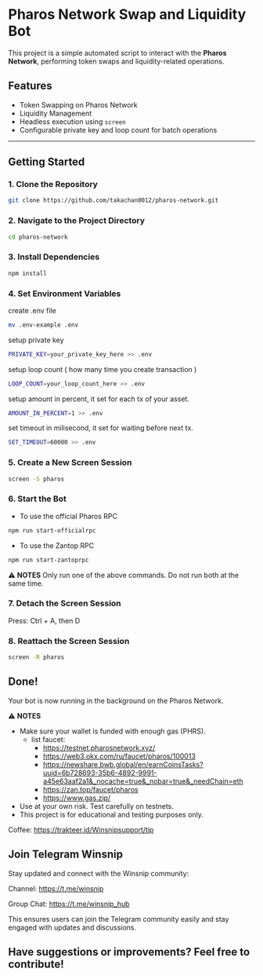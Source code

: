 


# Pharos Network Swap and Liquidity Bot

This project is a simple automated script to interact with the **Pharos Network**, performing token swaps and liquidity-related operations.

## Features

- Token Swapping on Pharos Network
- Liquidity Management
- Headless execution using `screen`
- Configurable private key and loop count for batch operations

---

## Getting Started


### 1. Clone the Repository

```bash
git clone https://github.com/takachan0012/pharos-network.git
```


### 2. Navigate to the Project Directory
```bash
cd pharos-network
```

### 3. Install Dependencies
```bash
npm install
```

### 4. Set Environment Variables
create .env file
```bash
mv .env-example .env
```
setup private key
```bash
PRIVATE_KEY=your_private_key_here >> .env
```
setup loop count ( how many time you create transaction )
```bash
LOOP_COUNT=your_loop_count_here >> .env
```
setup amount in percent, it set for each tx of your asset.
```bash
AMOUNT_IN_PERCENT=1 >> .env
```
set timeout in milisecond, it set for waiting before next tx.
```bash
SET_TIMEOUT=60000 >> .env
```

### 5. Create a New Screen Session
```bash
screen -S pharos
```

### 6. Start the Bot
- To use the official Pharos RPC
```bash
npm run start-officialrpc
```

- To use the Zantop RPC
```bash
npm run start-zantoprpc

```
⚠️ **NOTES**
Only run one of the above commands. Do not run both at the same time.

### 7. Detach the Screen Session
Press: Ctrl + A, then D

### 8. Reattach the Screen Session
```bash
screen -R pharos
```

## Done!
Your bot is now running in the background on the Pharos Network.

⚠️ **NOTES** 
- Make sure your wallet is funded with enough gas (PHRS). 
     - list faucet: 
          - https://testnet.pharosnetwork.xyz/
          - https://web3.okx.com/ru/faucet/pharos/100013
          - https://newshare.bwb.global/en/earnCoinsTasks?uuid=6b728693-35b6-4892-9991-a45e63aaf2a1&_nocache=true&_nobar=true&_needChain=eth
          - https://zan.top/faucet/pharos
          - https://www.gas.zip/
- Use at your own risk. Test carefully on testnets.
- This project is for educational and testing purposes only.


Coffee: https://trakteer.id/Winsnipsupport/tip


## **Join Telegram Winsnip**

Stay updated and connect with the Winsnip community:

Channel: https://t.me/winsnip

Group Chat: https://t.me/winsnip_hub

This ensures users can join the Telegram community easily and stay engaged with updates and discussions.



## **Have suggestions or improvements? Feel free to contribute!**
